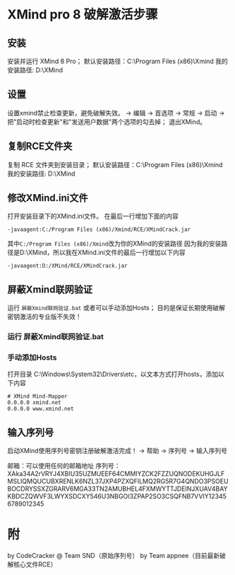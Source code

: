 # XMind pro 8 破解激活步骤

## 安装

安装并运行 XMind 8 Pro；
默认安装路径：C:\Program Files (x86)\Xmind
我的安装路径: D:\XMind

## 设置

设置xmind禁止检查更新，避免破解失效。
-> 编辑 -> 首选项 -> 常规 -> 启动 -> 把"启动时检查更新"和"发送用户数据"两个选项的勾去掉；
退出XMind。

## 复制RCE文件夹

复制 RCE 文件夹到安装目录；
默认安装路径：C:\Program Files (x86)\Xmind
我的安装路径: D:\XMind

## 修改XMind.ini文件

打开安装目录下的XMind.ini文件。
在最后一行增加下面的内容
```
-javaagent:C:/Program Files (x86)/Xmind/RCE/XMindCrack.jar
```
其中`C:/Program Files (x86)/Xmind`改为你的XMind的安装路径
因为我的安装路径是D:\XMind，所以我在XMind.ini文件的最后一行增加以下内容
```
-javaagent:D:/XMind/RCE/XMindCrack.jar
```

## 屏蔽Xmind联网验证

运行 `屏蔽Xmind联网验证.bat` 或者可以手动添加Hosts；
目的是保证长期使用破解密钥激活的专业版不失效！

### 运行 屏蔽Xmind联网验证.bat

### 手动添加Hosts

打开目录 C:\Windows\System32\Drivers\etc，以文本方式打开hosts，添加以下内容
```
# XMind Mind-Mapper
0.0.0.0 xmind.net
0.0.0.0 www.xmind.net
```

## 输入序列号

启动XMind使用序列号密钥注册破解激活完成！
-> 帮助 -> 序列号 -> 输入序列号

邮箱：可以使用任何的邮箱地址
序列号：
XAka34A2rVRYJ4XBIU35UZMUEEF64CMMIYZCK2FZZUQNODEKUHGJLFMSLIQMQUCUBXRENLK6NZL37JXP4PZXQFILMQ2RG5R7G4QNDO3PSOEUBOCDRYSSXZGRARV6MGA33TN2AMUBHEL4FXMWYTTJDEINJXUAV4BAYKBDCZQWVF3LWYXSDCXY546U3NBGOI3ZPAP2SO3CSQFNB7VVIY123456789012345

# 附

by CodeCracker @ Team SND（原始序列号）
by Team appnee（目前最新破解核心文件RCE）
